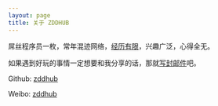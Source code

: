 ```yaml
---
layout: page
title: 关于 ZDDHUB
---
```


屌丝程序员一枚，常年混迹网络，[经历有限](/timeline)，兴趣广泛，心得全无。

如果遇到好玩的事情一定想要和我分享的话，那就[写封邮件](mailto:zddhub@gmail.com)吧。


Github: [zddhub](https://github.com/zddhub)

Weibo: [zddhub](http://weibo.com/zddhub)